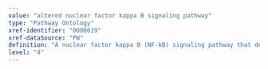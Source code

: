 ```yaml
---
value: "altered nuclear factor kappa B signaling pathway"
type: "Pathway Ontology"
xref-identifier: "0000619"
xref-dataSource: "PW"
definition: "A nuclear factor kappa B (NF-kB) signaling pathway that deviates from what its normal course should be. Altered NF-kB signaling has been implicated in a number of conditions including immunodeficiency, inflammation and several forms of cancer."
level: "4"
---
```

